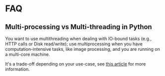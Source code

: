 # FAQ

## Multi-processing vs Multi-threading in Python

You want to use multithreading when dealing with IO-bound tasks (e.g., HTTP calls or Disk read/write); use multiprocessing when you have computation-intensive tasks, like image processing, and you are running on a multi-core machine.

It's a trade-off depending on your use-case, see [this article](https://timber.io/blog/multiprocessing-vs-multithreading-in-python-what-you-need-to-know/) for more information.
